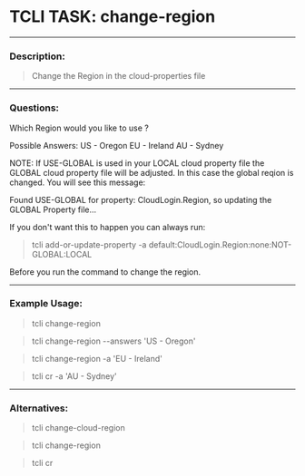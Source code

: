 # TCLI TASK: change-region

---
### Description:
> Change the Region in the cloud-properties file

---
### Questions:

Which Region would you like to use ?

Possible Answers:
US - Oregon
EU - Ireland
AU - Sydney

NOTE: If USE-GLOBAL is used in your LOCAL cloud property file the GLOBAL cloud property file will be adjusted. In this case the global reqion is changed. You will see this message:

Found USE-GLOBAL for property: CloudLogin.Region, so updating the GLOBAL Property file...

If you don't want this to happen you can always run:

> tcli add-or-update-property -a default:CloudLogin.Region:none:NOT-GLOBAL:LOCAL

Before you run the command to change the region.

---
### Example Usage:

> tcli change-region

> tcli change-region --answers 'US - Oregon'

> tcli change-region -a 'EU - Ireland'

> tcli cr -a 'AU - Sydney'

---
### Alternatives:
> tcli change-cloud-region

> tcli change-region

> tcli cr
